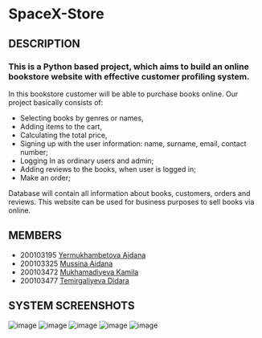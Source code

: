 #        SpaceX-Store
## DESCRIPTION
### This is a Python based project, which aims to build an online bookstore website with effective customer profiling system.

In this bookstore customer will be able to purchase books online. Our project basically consists of: 

- Selecting books by genres or names, 
- Adding items to the cart, 
- Calculating the total price,
- Signing up with the user information: name, surname, email, contact number;
- Logging In as ordinary users and admin;
- Adding reviews to the books, when user is logged in;
- Make an order;

Database will contain all information about books, customers, orders and reviews. 
This website can be used for business purposes to sell books via online.

## MEMBERS
+ 200103195 [Yermukhambetova Aidana](https://github.com/Aidanaa22) 
+ 200103325 [Mussina Aidana](https://github.com/AidanaMussina)
+ 200103472 [Mukhamadiyeva Kamila](https://github.com/kamilamukhamadiyeva)
+ 200103477 [Temirgaliyeva Didara](https://github.com/diidara)
## SYSTEM SCREENSHOTS
![image](https://user-images.githubusercontent.com/103299802/164797070-c971b219-5dab-4f39-9c9c-d23bb2f4ada8.png)
![image](https://user-images.githubusercontent.com/103299802/164797223-8db3c97a-e69d-4a4e-907b-cf3a338d121e.png)
![image](https://user-images.githubusercontent.com/103299802/164797724-2ca51bf8-4ab9-4341-a541-2d65ee33a383.png)
![image](https://user-images.githubusercontent.com/103299802/164797811-c73cc190-0124-4a9c-ab80-56b9eabf5cb0.png)
![image](https://user-images.githubusercontent.com/103299802/164798079-6b21e29a-099b-497e-ad45-e8a71798818d.png)
